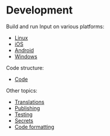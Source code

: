 # Development

Build and run Input on various platforms:

- [Linux](./linux.md)
- [iOS](./ios.md)
- [Android](./android.md)
- [Windows](./win.md)

Code structure:

- [Code](./code/README.md)

Other topics:
- [Translations](./translations.md)
- [Publishing](./publishing.md)
- [Testing](./manual_test_plan.md)
- [Secrets](./secrets.md)
- [Code formatting](./code_formatting.md) 
